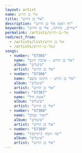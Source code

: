 ```yaml
---
layout: artist
name: אלי בן הרוש
title: "אלי בן הרוש"
description: "דף האמן אלי בן הרוש"
keywords: "שירים, מוזיקה, אלי בן הרוש"
permalink: /artists/אלי-בן-הרוש
redirect_from:
  - /artists/list/אלי בן הרוש
  - /artists/אלי-בן-הרוש/
songs:
  - number: "57365"
    name: "אלי בן הרוש - אהבת חינם"
    album: "סינגלים"
    artist: "אלי בן הרוש"
  - number: "57366"
    name: "אלי בן הרוש - חתונה בקצב"
    album: "סינגלים"
    artist: "אלי בן הרוש"
  - number: "57367"
    name: "אשת חיל"
    album: "סינגלים"
    artist: "אלי בן הרוש"
  - number: "57368"
    name: "האור שבלב"
    album: "סינגלים"
    artist: "אלי בן הרוש"
  - number: "57369"
    name: "יפה ותמה (רמיקס)"
    album: "סינגלים"
    artist: "אלי בן הרוש"
---
```

